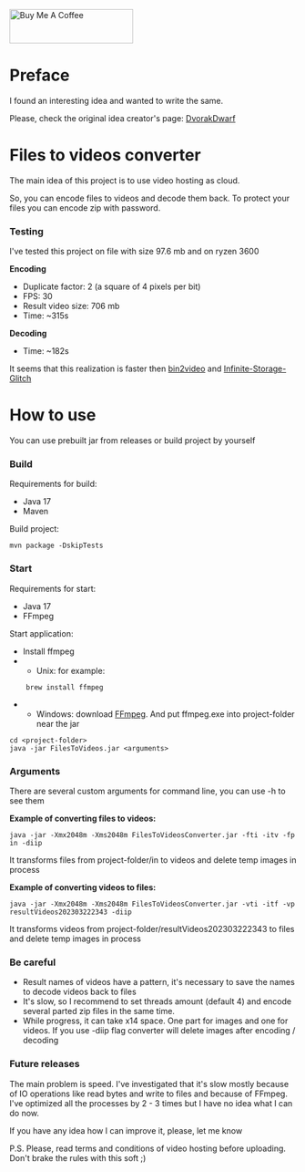 <a href="https://www.buymeacoffee.com/EoinKanro" target="_blank"><img src="https://cdn.buymeacoffee.com/buttons/v2/default-red.png" alt="Buy Me A Coffee" style="height: 60px !important;width: 217px !important;" ></a>

# Preface

I found an interesting idea and wanted to write the same.

Please, check the original idea creator's page: <a href="https://github.com/DvorakDwarf/Infinite-Storage-Glitch">DvorakDwarf</a>

# Files to videos converter
The main idea of this project is to use video hosting as cloud.

So, you can encode files to videos and decode them back. To protect your files you can encode zip with password.

### Testing
I've tested this project on file with size 97.6 mb and on ryzen 3600

**Encoding**
- Duplicate factor: 2 (a square of 4 pixels per bit)
- FPS: 30
- Result video size: 706 mb
- Time: ~315s

**Decoding**
- Time: ~182s

It seems that this realization is faster then
<a href="https://github.com/pixelomer/bin2video">bin2video</a>
and
<a href="https://github.com/DvorakDwarf/Infinite-Storage-Glitch">Infinite-Storage-Glitch</a>


# How to use

You can use prebuilt jar from releases or build project by yourself

### Build
Requirements for build:
- Java 17
- Maven

Build project:
```
mvn package -DskipTests
```

### Start
Requirements for start:
- Java 17
- FFmpeg

Start application:
- Install ffmpeg
- - Unix: for example: 
```
    brew install ffmpeg
```
- - Windows: download <a href="https://www.gyan.dev/ffmpeg/builds/ffmpeg-git-full.7z">FFmpeg</a>. 
And put ffmpeg.exe into project-folder near the jar

```
cd <project-folder>
java -jar FilesToVideos.jar <arguments>
```

### Arguments
There are several custom arguments for command line, you can use -h to see them

**Example of converting files to videos:**
```
java -jar -Xmx2048m -Xms2048m FilesToVideosConverter.jar -fti -itv -fp in -diip
```

It transforms files from project-folder/in to videos and delete temp images in process

**Example of converting videos to files:**
```
java -jar -Xmx2048m -Xms2048m FilesToVideosConverter.jar -vti -itf -vp resultVideos202303222343 -diip
```

It transforms videos from project-folder/resultVideos202303222343 to files and delete temp images in process

### Be careful
- Result names of videos have a pattern, it's necessary to save the names to decode videos back to files
- It's slow, so I recommend to set threads amount (default 4) and encode several parted zip files in the same time.
- While progress, it can take x14 space. One part for images and one for videos.
If you use -diip flag converter will delete images after encoding / decoding

### Future releases
The main problem is speed. I've investigated that it's slow mostly because of IO operations like read bytes and write to files
and because of FFmpeg. I've optimized all the processes by 2 - 3 times but I have no idea what I can do now.

If you have any idea how I can improve it, please, let me know

P.S.
Please, read terms and conditions of video hosting before uploading. Don't brake the rules with this soft ;)